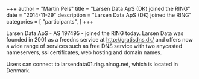 +++
author = "Martin Pels"
title = "Larsen Data ApS (DK) joined the RING"
date = "2014-11-29"
description = "Larsen Data ApS (DK) joined the RING"
categories = [
    "participants",
]
+++

Larsen Data ApS - AS 197495 - joined the RING today. Larsen Data was founded in 2001 as a freedns service at http://gratisdns.dk/ and offers now a wide range of services such as free DNS service with two anycasted nameservers, ssl certificates, web hosting and domain names.

Users can connect to larsendata01.ring.nlnog.net, which is located in Denmark.


